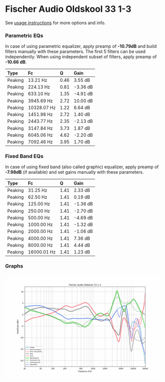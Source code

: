 # Fischer Audio Oldskool 33 1-3
See [usage instructions](https://github.com/jaakkopasanen/AutoEq#usage) for more options and info.

### Parametric EQs
In case of using parametric equalizer, apply preamp of **-10.79dB** and build filters manually
with these parameters. The first 5 filters can be used independently.
When using independent subset of filters, apply preamp of **-10.66 dB**.

| Type    | Fc          |    Q | Gain     |
|:--------|:------------|:-----|:---------|
| Peaking | 13.21 Hz    | 0.46 | 3.55 dB  |
| Peaking | 224.13 Hz   | 0.81 | -3.36 dB |
| Peaking | 633.10 Hz   | 1.35 | -4.91 dB |
| Peaking | 3945.69 Hz  | 2.72 | 10.00 dB |
| Peaking | 10328.07 Hz | 1.22 | 6.64 dB  |
| Peaking | 1451.98 Hz  | 2.72 | 1.40 dB  |
| Peaking | 2443.77 Hz  | 2.35 | -2.13 dB |
| Peaking | 3147.84 Hz  | 3.73 | 1.87 dB  |
| Peaking | 6045.06 Hz  | 4.62 | -2.20 dB |
| Peaking | 7092.46 Hz  | 3.95 | 1.70 dB  |

### Fixed Band EQs
In case of using fixed band (also called graphic) equalizer, apply preamp of **-7.98dB**
(if available) and set gains manually with these parameters.

| Type    | Fc          |    Q | Gain     |
|:--------|:------------|:-----|:---------|
| Peaking | 31.25 Hz    | 1.41 | 2.33 dB  |
| Peaking | 62.50 Hz    | 1.41 | 0.19 dB  |
| Peaking | 125.00 Hz   | 1.41 | -1.36 dB |
| Peaking | 250.00 Hz   | 1.41 | -2.70 dB |
| Peaking | 500.00 Hz   | 1.41 | -4.69 dB |
| Peaking | 1000.00 Hz  | 1.41 | -1.32 dB |
| Peaking | 2000.00 Hz  | 1.41 | -1.06 dB |
| Peaking | 4000.00 Hz  | 1.41 | 7.36 dB  |
| Peaking | 8000.00 Hz  | 1.41 | 4.44 dB  |
| Peaking | 16000.01 Hz | 1.41 | 1.23 dB  |

### Graphs
![](./Fischer%20Audio%20Oldskool%2033%201-3.png)